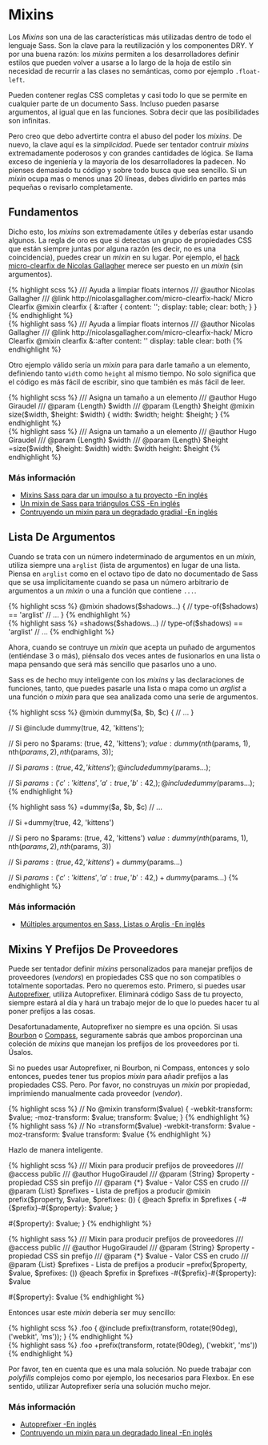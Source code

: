 
# Mixins

Los *Mixins* son una de las características más utilizadas dentro de todo el lenguaje Sass. Son la clave para la reutilización y los componentes DRY. Y por una buena razón: los *mixins* permiten a los desarrolladores definir estilos que pueden volver a usarse a lo largo de la hoja de estilo sin necesidad de recurrir a las clases no semánticas, como por ejemplo `.float-left`.

Pueden contener reglas CSS completas y casi todo lo que se permite en cualquier parte de un documento Sass. Incluso pueden pasarse argumentos, al igual que en las funciones. Sobra decir que las posibilidades son infinitas.

Pero creo que debo advertirte contra el abuso del poder los *mixins*. De nuevo, la clave aquí es la *simplicidad*. Puede ser tentador contruir *mixins* extremadamente poderosos y con grandes cantidades de lógica. Se llama exceso de ingeniería y la mayoría de los desarrolladores la padecen. No pienses demasiado tu código y sobre todo busca que sea sencillo. Si un *mixin* ocupa mas o menos unas 20 líneas, debes dividirlo en partes más pequeñas o revisarlo completamente.

## Fundamentos

Dicho esto, los *mixins* son extremadamente útiles y deberías estar usando algunos. La regla de oro es que si detectas un grupo de propiedades CSS que están siempre juntas por alguna razón (es decir, no es una coincidencia), puedes crear un *mixin* en su lugar. Por ejemplo, el [hack micro-clearfix de Nicolas Gallagher](http://nicolasgallagher.com/micro-clearfix-hack/) merece ser puesto en un *mixin* (sin argumentos).

<div class="code-block">
  <div class="code-block__wrapper" data-syntax="scss">
{% highlight scss %}
/// Ayuda a limpiar floats internos
/// @author Nicolas Gallagher
/// @link http://nicolasgallagher.com/micro-clearfix-hack/ Micro Clearfix
@mixin clearfix {
  &::after {
    content: '';
    display: table;
    clear: both;
  }
}
{% endhighlight %}
  </div>
  <div class="code-block__wrapper" data-syntax="sass">
{% highlight sass %}
/// Ayuda a limpiar floats internos
/// @author Nicolas Gallagher
/// @link http://nicolasgallagher.com/micro-clearfix-hack/ Micro Clearfix
@mixin clearfix
  &::after
    content: ''
    display: table
    clear: both
{% endhighlight %}
  </div>
</div>

Otro ejemplo válido sería un *mixin* para para darle tamaño a un elemento, definiendo tanto  `width` como `height` al mismo tiempo. No solo significa que el código es más fácil de escribir, sino que también es más fácil de leer.

<div class="code-block">
  <div class="code-block__wrapper" data-syntax="scss">
{% highlight scss %}
/// Asigna un tamaño a un elemento
/// @author Hugo Giraudel
/// @param {Length} $width
/// @param {Length} $height
@mixin size($width, $height: $width) {
  width: $width;
  height: $height;
}
{% endhighlight %}
  </div>
  <div class="code-block__wrapper" data-syntax="sass">
{% highlight sass %}
/// Asigna un tamaño a un elemento
/// @author Hugo Giraudel
/// @param {Length} $width
/// @param {Length} $height
=size($width, $height: $width)
  width: $width
  height: $height
{% endhighlight %}
  </div>
</div>

### Más información

* [Mixins Sass para dar un impulso a tu proyecto -En inglés](http://www.sitepoint.com/sass-mixins-kickstart-project/)
* [Un mixin de Sass para triángulos CSS -En inglés](http://www.sitepoint.com/sass-mixin-css-triangles/)
* [Contruyendo un mixin para un degradado gradial -En inglés](http://www.sitepoint.com/building-linear-gradient-mixin-sass/)

## Lista De Argumentos

Cuando se trata con un número indeterminado de argumentos en un *mixin*, utiliza siempre una `arglist` (lista de argumentos) en lugar de una lista. Piensa en `arglist` como en el octavo tipo de dato no documentado de Sass que se usa implicitamente cuando se pasa un número arbitrario de argumentos a un *mixin* o una a función que contiene `...`.

<div class="code-block">
  <div class="code-block__wrapper" data-syntax="scss">
{% highlight scss %}
@mixin shadows($shadows...) {
  // type-of($shadows) == 'arglist'
  // ...
}
{% endhighlight %}
  </div>
  <div class="code-block__wrapper" data-syntax="sass">
{% highlight sass %}
=shadows($shadows...)
  // type-of($shadows) == 'arglist'
  // ...
{% endhighlight %}
  </div>
</div>

Ahora, cuando se contruye un *mixin* que acepta un puñado de argumentos (entiéndase 3 o más), piénsalo dos veces antes de fusionarlos en una lista o mapa pensando que será más sencillo que pasarlos uno a uno.

Sass es de hecho muy inteligente con los *mixins* y las declaraciones de funciones, tanto, que puedes pasarle una lista o mapa como un *arglist* a una función o *mixin* para que sea analizada como una serie de argumentos.

<div class="code-block">
  <div class="code-block__wrapper" data-syntax="scss">
{% highlight scss %}
@mixin dummy($a, $b, $c) {
  // ...
}

// Si
@include dummy(true, 42, 'kittens');

// Si pero no
$params: (true, 42, 'kittens');
$value: dummy(nth($params, 1), nth($params, 2), nth($params, 3));

// Si
$params: (true, 42, 'kittens');
@include dummy($params...);

// Si
$params: (
  'c': 'kittens',
  'a': true,
  'b': 42,
);
@include dummy($params...);
{% endhighlight %}
  </div>
  <div class="code-block__wrapper" data-syntax="sass">
{% highlight sass %}
=dummy($a, $b, $c)
  // ...

// Si
+dummy(true, 42, 'kittens')

// Si pero no
$params: (true, 42, 'kittens')
$value: dummy(nth($params, 1), nth($params, 2), nth($params, 3))

// Si
$params: (true, 42, 'kittens')
+dummy($params...)

// Si
$params: ('c': 'kittens', 'a': true, 'b': 42,)
+dummy($params...)
{% endhighlight %}
  </div>
</div>

### Más información

* [Múltiples argumentos en Sass, Listas o Arglis -En inglés](http://www.sitepoint.com/sass-multiple-arguments-lists-or-arglist/)

## Mixins Y Prefijos De Proveedores

Puede ser tentador definir *mixins* personalizados para manejar prefijos de proveedores (*vendors*) en propiedades CSS que no son compatibles o totalmente soportadas. Pero no queremos esto. Primero, si puedes usar [Autoprefixer](https://github.com/postcss/autoprefixer), utiliza Autoprefixer. Eliminará código Sass de tu proyecto, siempre estará al día y hará un trabajo mejor de lo que lo puedes hacer tu al poner prefijos a las cosas.

Desafortunadamente, Autoprefixer no siempre es una opción. Si usas [Bourbon](http://bourbon.io/) o [Compass](http://compass-style.org/), seguramente sabrás que ambos proporcinan una coleción de *mixins* que manejan los prefijos de los proveedores por ti. Úsalos.

Si no puedes usar Autoprefixer, ni Bourbon, ni Compass, entonces y solo entonces, puedes tener tus propios *mixin* para añadir prefijos a las propiedades CSS. Pero. Por favor, no construyas un *mixin* por propiedad, imprimiendo manualmente cada proveedor (*vendor*).

<div class="code-block">
  <div class="code-block__wrapper" data-syntax="scss">
{% highlight scss %}
// No
@mixin transform($value) {
  -webkit-transform: $value;
  -moz-transform: $value;
  transform: $value;
}
{% endhighlight %}
  </div>
  <div class="code-block__wrapper" data-syntax="sass">
{% highlight sass %}
// No
=transform($value)
  -webkit-transform: $value
  -moz-transform: $value
  transform: $value
{% endhighlight %}
  </div>
</div>

Hazlo de manera inteligente.

<div class="code-block">
  <div class="code-block__wrapper" data-syntax="scss">
{% highlight scss %}
/// Mixin para producir prefijos de proveedores
/// @access public
/// @author HugoGiraudel
/// @param {String} $property - propiedad CSS sin prefijo
/// @param {*} $value - Valor CSS en crudo
/// @param {List} $prefixes - Lista de prefijos a producir
@mixin prefix($property, $value, $prefixes: ()) {
  @each $prefix in $prefixes {
    -#{$prefix}-#{$property}: $value;
  }

  #{$property}: $value;
}
{% endhighlight %}
  </div>
  <div class="code-block__wrapper" data-syntax="sass">
{% highlight sass %}
/// Mixin para producir prefijos de proveedores
/// @access public
/// @author HugoGiraudel
/// @param {String} $property - propiedad CSS sin prefijo
/// @param {*} $value - Valor CSS en crudo
/// @param {List} $prefixes - Lista de prefijos a producir
=prefix($property, $value, $prefixes: ())
  @each $prefix in $prefixes
    -#{$prefix}-#{$property}: $value

  #{$property}: $value
{% endhighlight %}
  </div>
</div>

Entonces usar este *mixin* debería ser muy sencillo:

<div class="code-block">
  <div class="code-block__wrapper" data-syntax="scss">
{% highlight scss %}
.foo {
  @include prefix(transform, rotate(90deg), ('webkit', 'ms'));
}
{% endhighlight %}
  </div>
  <div class="code-block__wrapper" data-syntax="sass">
{% highlight sass %}
.foo
  +prefix(transform, rotate(90deg), ('webkit', 'ms'))
{% endhighlight %}
  </div>
</div>

Por favor, ten en cuenta que es una mala solución. No puede trabajar con *polyfills* complejos como por ejemplo, los necesarios para Flexbox. En ese sentido, utilizar Autoprefixer sería una solución mucho mejor.

### Más información

* [Autoprefixer -En inglés](https://github.com/postcss/autoprefixer)
* [Contruyendo un mixin para un degradado lineal -En inglés](http://www.sitepoint.com/building-linear-gradient-mixin-sass/)

